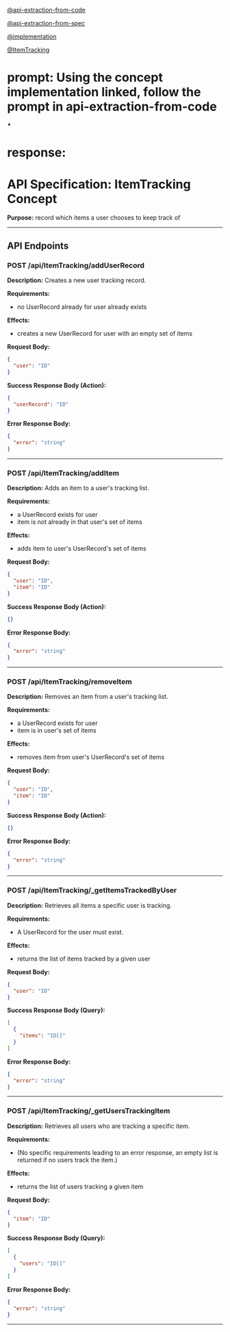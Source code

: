 [@api-extraction-from-code](../api-extraction-from-code.md)

[@api-extraction-from-spec](../api-extraction-from-spec.md)

[@implementation](../../concepts/ItemTracking/implementation.md)

[@ItemTracking](../../concepts/ItemTracking/ItemTracking.md)
# prompt: Using the concept implementation linked, follow the prompt in api-extraction-from-code .
# response:

# API Specification: ItemTracking Concept

**Purpose:** record which items a user chooses to keep track of

---

## API Endpoints

### POST /api/ItemTracking/addUserRecord

**Description:** Creates a new user tracking record.

**Requirements:**
- no UserRecord already for user already exists

**Effects:**
- creates a new UserRecord for user with an empty set of items

**Request Body:**
```json
{
  "user": "ID"
}
```

**Success Response Body (Action):**
```json
{
  "userRecord": "ID"
}
```

**Error Response Body:**
```json
{
  "error": "string"
}
```

---

### POST /api/ItemTracking/addItem

**Description:** Adds an item to a user's tracking list.

**Requirements:**
- a UserRecord exists for user
- item is not already in that user's set of items

**Effects:**
- adds item to user's UserRecord's set of items

**Request Body:**
```json
{
  "user": "ID",
  "item": "ID"
}
```

**Success Response Body (Action):**
```json
{}
```

**Error Response Body:**
```json
{
  "error": "string"
}
```

---

### POST /api/ItemTracking/removeItem

**Description:** Removes an item from a user's tracking list.

**Requirements:**
- a UserRecord exists for user
- item is in user's set of items

**Effects:**
- removes item from user's UserRecord's set of items

**Request Body:**
```json
{
  "user": "ID",
  "item": "ID"
}
```

**Success Response Body (Action):**
```json
{}
```

**Error Response Body:**
```json
{
  "error": "string"
}
```

---

### POST /api/ItemTracking/_getItemsTrackedByUser

**Description:** Retrieves all items a specific user is tracking.

**Requirements:**
- A UserRecord for the user must exist.

**Effects:**
- returns the list of items tracked by a given user

**Request Body:**
```json
{
  "user": "ID"
}
```

**Success Response Body (Query):**
```json
[
  {
    "items": "ID[]"
  }
]
```

**Error Response Body:**
```json
{
  "error": "string"
}
```

---

### POST /api/ItemTracking/_getUsersTrackingItem

**Description:** Retrieves all users who are tracking a specific item.

**Requirements:**
- (No specific requirements leading to an error response, an empty list is returned if no users track the item.)

**Effects:**
- returns the list of users tracking a given item

**Request Body:**
```json
{
  "item": "ID"
}
```

**Success Response Body (Query):**
```json
[
  {
    "users": "ID[]"
  }
]
```

**Error Response Body:**
```json
{
  "error": "string"
}
```

---